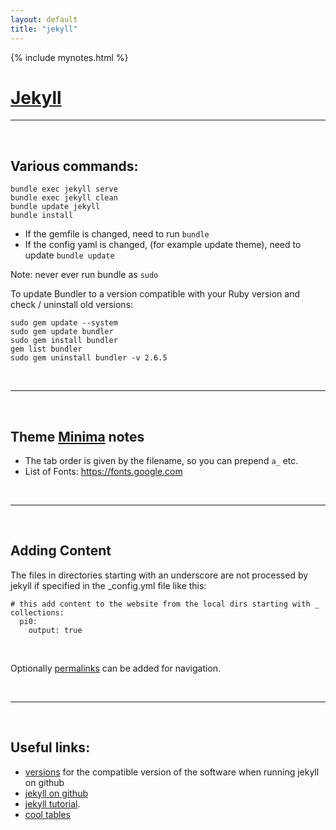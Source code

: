 ```yaml
---
layout: default
title: "jekyll"
---
```

{% include mynotes.html %}

# [Jekyll](https://jekyllrb.com)

---

<br/>


## Various commands: 

```
bundle exec jekyll serve
bundle exec jekyll clean 
bundle update jekyll
bundle install
```

- If the gemfile is changed, need to run `bundle`
- If the config yaml is changed, (for example update theme), need to update `bundle update`

Note: never ever run bundle as `sudo`

To update Bundler to a version compatible with your Ruby version and check / uninstall old versions:

```
sudo gem update --system
sudo gem update bundler
sudo gem install bundler 
gem list bundler    
sudo gem uninstall bundler -v 2.6.5
```


<br/>

---

<br/>

## Theme [Minima](https://github.com/jekyll/minima#readme) notes

- The tab order is given by the filename, so you can prepend `a_` etc.
- List of Fonts: https://fonts.google.com

<br/>

---

<br/>

## Adding Content

The files in directories starting with an underscore
are not processed by jekyll if specified in the _config.yml file like this:

```
# this add content to the website from the local dirs starting with _
collections:
  pi0:
    output: true
```

<br/>

Optionally [permalinks](https://jekyllrb.com/docs/permalinks/) can be added for navigation.

<br/>

---

<br/>

## Useful links:

- [versions](https://pages.github.com/versions/)  for the compatible version of the software when running jekyll on github
- [jekyll on github](https://docs.github.com/en/pages/setting-up-a-github-pages-site-with-jekyll/creating-a-github-pages-site-with-jekyll)
- [jekyll tutorial](https://jekyllrb.com/docs/step-by-step/01-setup/).
- [cool tables](https://github.com/jeffreytse/jekyll-spaceship)

